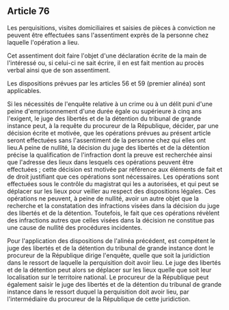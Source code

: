 Article 76
----
Les perquisitions, visites domiciliaires et saisies de pièces à conviction ne
peuvent être effectuées sans l'assentiment exprès de la personne chez laquelle
l'opération a lieu.

Cet assentiment doit faire l'objet d'une déclaration écrite de la main de
l'intéressé ou, si celui-ci ne sait écrire, il en est fait mention au procès
verbal ainsi que de son assentiment.

Les dispositions prévues par les articles 56 et 59 (premier alinéa) sont
applicables.

Si les nécessités de l'enquête relative à un crime ou à un délit puni d'une
peine d'emprisonnement d'une durée égale ou supérieure à cinq ans l'exigent, le
juge des libertés et de la détention du tribunal de grande instance peut, à la
requête du procureur de la République, décider, par une décision écrite et
motivée, que les opérations prévues au présent article seront effectuées sans
l'assentiment de la personne chez qui elles ont lieu.A peine de nullité, la
décision du juge des libertés et de la détention précise la qualification de
l'infraction dont la preuve est recherchée ainsi que l'adresse des lieux dans
lesquels ces opérations peuvent être effectuées ; cette décision est motivée par
référence aux éléments de fait et de droit justifiant que ces opérations sont
nécessaires. Les opérations sont effectuées sous le contrôle du magistrat qui
les a autorisées, et qui peut se déplacer sur les lieux pour veiller au respect
des dispositions légales. Ces opérations ne peuvent, à peine de nullité, avoir
un autre objet que la recherche et la constatation des infractions visées dans
la décision du juge des libertés et de la détention. Toutefois, le fait que ces
opérations révèlent des infractions autres que celles visées dans la décision ne
constitue pas une cause de nullité des procédures incidentes.

Pour l'application des dispositions de l'alinéa précédent, est compétent le juge
des libertés et de la détention du tribunal de grande instance dont le procureur
de la République dirige l'enquête, quelle que soit la juridiction dans le
ressort de laquelle la perquisition doit avoir lieu. Le juge des libertés et de
la détention peut alors se déplacer sur les lieux quelle que soit leur
localisation sur le territoire national. Le procureur de la République peut
également saisir le juge des libertés et de la détention du tribunal de grande
instance dans le ressort duquel la perquisition doit avoir lieu, par
l'intermédiaire du procureur de la République de cette juridiction.
